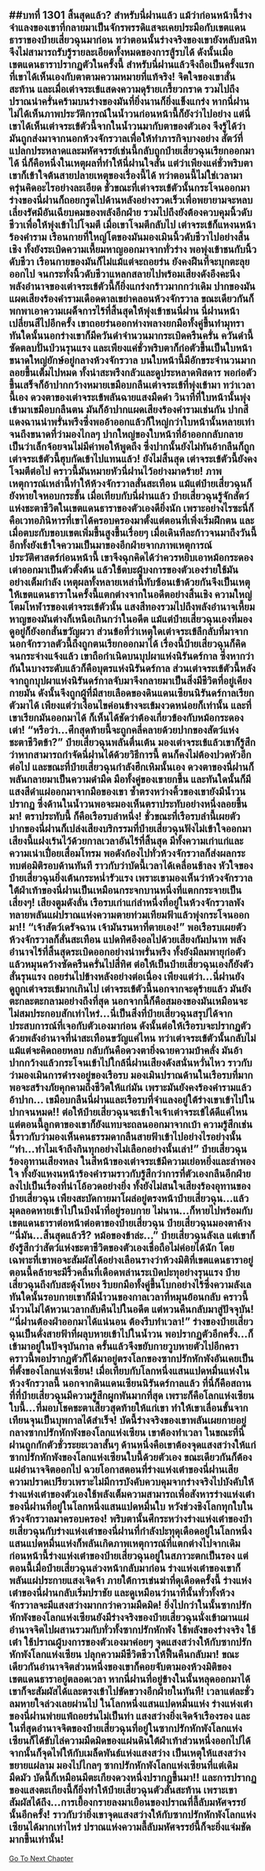 ##บทที่ 1301 สิ้นสุดแล้ว?
สำหรับนี่ฝานแล้ว แม้ว่าก่อนหน้านี้ร่างจำแลงของเขาที่กลายมาเป็นจักรพรรดิแสจะเคยประมือกับเขตแดนธาราของป๋ายเสี่ยวฉุนมาก่อน ทว่าตอนนั้นร่างจริงของเขายังหลับสนิท จึงไม่สามารถรับรู้รายละเอียดทั้งหมดของการสู้รบได้
ดังนั้นเมื่อเขตแดนธาราปรากฏตัวในครั้งนี้ สำหรับนี่ฝานแล้วจึงถือเป็นครั้งแรกที่เขาได้เห็นเองกับตาตามความหมายที่แท้จริง!
จิตใจของเขาสั่นสะท้าน และเมื่อเต่าจระเข้แสดงความดุร้ายเกรี้ยวกราด รวมไปถึงปราณน่าครั่นคร้ามบนร่างของมันที่ยิ่งนานก็ยิ่งแข็งแกร่ง หากนี่ฝานไม่ได้เห็นภาพประวัติการณ์ในน้ำวนก่อนหน้านี้ก็ยังว่าไปอย่าง แต่นี่เขาได้เห็นเต่าจระเข้ตัวนี้จากในน้ำวนมากับตาของตัวเอง จึงรู้ได้ว่ามันถูกส่งมาจากนอกห้วงจักรวาลเพื่อให้ทำภารกิจบางอย่าง
สัตว์ที่แปลกประหลาดและมหัศจรรย์เช่นนี้กลับถูกป๋ายเสี่ยวฉุนเรียกออกมาได้ นี่ก็คือหนึ่งในเหตุผลที่ทำให้นี่ฝานใจสั่น แต่ว่าเพียงแค่ชั่วพริบตาเขาก็เข้าใจต้นสายปลายเหตุของเรื่องนี้ได้ ทว่าตอนนี้ไม่ใช่เวลามาครุ่นคิดอะไรอย่างละเอียด ชั่วขณะที่เต่าจระเข้ตัวนั้นกระโจนออกมา ร่างของนี่ฝานก็ถอยกรูดไปด้านหลังอย่างรวดเร็วเพื่อพยายามจะหลบเลี่ยงรัศมีอันเฉียบคมของพลังอีกฝ่าย รวมไปถึงยังต้องควบคุมนิ้วดับชีวาเพื่อให้พุ่งเข้าไปโจมตี
เมื่อเขาโจมตีกลับไป เต่าจระเข้ก็แหงนหน้าร้องคำราม เรือนกายที่ใหญ่โตของมันมองเมินนิ้วดับชีวาไปอย่างสิ้นเชิง ทั้งยังระเบิดความเหี้ยมหาญออกมาจากทั่วร่าง พอพุ่งเข้าชนกับนิ้วดับชีวา เรือนกายของมันก็ไม่แม้แต่จะถอยร่น ยังคงฝืนที่จะบุกตะลุยออกไป จนกระทั่งนิ้วดับชีวาแหลกสลายไปพร้อมเสียงดังอึงคะนึง พลังอำนาจของเต่าจระเข้ตัวนี้ก็ยิ่งแกร่งกร้าวมากกว่าเดิม ปากของมันแผดเสียงร้องคำรามเดือดดาลเขย่าคลอนห้วงจักรวาล ขณะเดียวกันก็พกพาเอาความเผด็จการไร้ที่สิ้นสุดให้พุ่งเข้าชนนี่ฝาน
นี่ฝานหน้าเปลี่ยนสีไปอีกครั้ง เขาถอยร่นออกห่างพลางยกมือทั้งคู่ขึ้นทำมุทรา ทันใดนั้นนอกร่างเขาก็มีควันดำจำนวนมากระเบิดครืนครั่น ควันดำนี้ซัดตลบปั่นป่วนรุนแรง และเพียงแค่ชั่วพริบตาก็ก่อตัวขึ้นเป็นใบหน้าขนาดใหญ่ยักษ์อยู่กลางห้วงจักรวาล บนใบหน้านี้มีอักขระจำนวนมากลอยขึ้นเต็มไปหมด ทั้งน่าสะพรึงกลัวและดูประหลาดพิสดาร พอก่อตัวขึ้นเสร็จก็อ้าปากกว้างหมายเขมือบกลืนเต่าจระเข้ที่พุ่งเข้ามา
ทว่าเวลานี้เอง ดวงตาของเต่าจระเข้พลันฉายแสงมืดดำ วินาทีที่ใบหน้านั้นพุ่งเข้ามาเขมือบกลืนตน มันก็อ้าปากแผดเสียงร้องคำรามเช่นกัน ปากสีแดงฉานน่าพรั่นพรึงซึ่งพออ้าออกแล้วก็ใหญ่กว่าใบหน้านั้นหลายเท่า จนถึงขนาดที่ว่ามองไกลๆ ปากใหญ่ของใบหน้าที่อ้าออกกลับกลายเป็นว่าเล็กจ้อยจนไม่มีค่าพอให้พูดถึง ซึ่งปากนั้นยังไม่ทันอ้ากลืนก็ถูกเต่าจระเข้ตัวนี้ฮุบกัดเข้าไปแทนแล้ว!
ยังไม่สิ้นสุด เต่าจระเข้ตัวนี้ยังคงโจมตีต่อไป คราวนี้มันหมายหัวนี่ฝานไว้อย่างมาดร้าย!
ภาพเหตุการณ์เหล่านี้ทำให้ห้วงจักรวาลสั่นสะเทือน แม้แต่ป๋ายเสี่ยวฉุนก็ยังหายใจหอบกระชั้น เมื่อเทียบกับนี่ฝานแล้ว ป๋ายเสี่ยวฉุนรู้จักสัตว์แห่งชะตาชีวิตในเขตแดนธาราของตัวเองดียิ่งนัก เพราะอย่างไรซะนี่ก็คือเวทอภินิหารที่เขาได้ครอบครองมาตั้งแต่ตอนที่เพิ่งเริ่มฝึกตน และเมื่อตบะกับขอบเขตเพิ่มขึ้นสูงขึ้นเรื่อยๆ เมื่อเดินทีละก้าวจนมาถึงวันนี้ อีกทั้งยังเข้าใจความเป็นมาของอีกฝ่ายจากภาพเหตุการณ์ประวัติศาสตร์ก่อนหน้านี้ เขาจึงฉุกคิดได้ว่าควรหยิบเอาหม้อกระดองเต่าออกมาเป็นตัวตั้งต้น แล้วใช้ตบะผู้บงการของตัวเองร่ายใช้มันอย่างเต็มกำลัง
เหตุผลทั้งหลายเหล่านี้ทับซ้อนเข้าด้วยกันจึงเป็นเหตุให้เขตแดนธาราในครั้งนี้แตกต่างจากในอดีตอย่างสิ้นเชิง ความใหญ่โตมโหฬารของเต่าจระเข้ตัวนั้น แสงสีทองรวมไปถึงพลังอำนาจเหี้ยมหาญของมันต่างก็เหนือเกินกว่าในอดีต แม้แต่ป๋ายเสี่ยวฉุนเองที่มองดูอยู่ก็ยังอกสั่นขวัญผวา
ส่วนข้อที่ว่าเหตุใดเต่าจระเข้ลึกลับที่มาจากนอกจักรวาลตัวนี้ถึงถูกตนเรียกออกมาได้ เรื่องนี้ป๋ายเสี่ยวฉุนก็คิดจนกระจ่างแจ้งแล้ว เขาถือกำเนิดบนบุปผาแห่งนิรันดร์กาล ซึ่งหากว่ากันในบางระดับแล้วก็คือบุตรแห่งนิรันดร์กาล ส่วนเต่าจระเข้ตัวนี้หลังจากถูกบุปผาแห่งนิรันดร์กาลจับมาจึงกลายมาเป็นสิ่งมีชีวิตที่อยู่เคียงกายมัน ดังนั้นจึงถูกผู้ที่มีสายเลือดของดินแดนเซียนนิรันดร์กาลเรียกตัวมาได้ เพียงแต่ว่าเงื่อนไขค่อนข้างจะเข้มงวดหน่อยก็เท่านั้น
และที่เขาเรียกมันออกมาได้ ก็เห็นได้ชัดว่าต้องเกี่ยวข้องกับหม้อกระดองเต่า!
“หรือว่า...ศึกสุดท้ายนี้จะถูกคลี่คลายด้วยปากของสัตว์แห่งชะตาชีวิตข้า?” ป๋ายเสี่ยวฉุนพลันตื่นเต้น มองเต่าจระเข้แล้วเขาก็รู้สึกว่าหากสามารถกำจัดนี่ฝานได้ด้วยวิธีการนี้ ตนก็คงไม่ต้องปวดหัวอีกต่อไป
และขณะที่ป๋ายเสี่ยวฉุนกำลังฮึกเหิมนั้นเอง ดวงตาของนี่ฝานก็พลันกลายมาเป็นความดำมืด มือทั้งคู่ของเขายกขึ้น และทันใดนั้นก็มีแสงสีดำแผ่ออกมาจากมือของเขา ซ้ำตรงหว่างคิ้วของเขายังมีน้ำวนปรากฏ ซึ่งด้านในน้ำวนพอจะมองเห็นตราประทับอย่างหนึ่งลอยขึ้นมา!
ตราประทับนี้ ก็คือเรือรบลำหนึ่ง!
ชั่วขณะที่เรือรบลำนี้เผยตัว ปากของนี่ฝานก็เปล่งเสียงบริกรรมที่ป๋ายเสี่ยวฉุนฟังไม่เข้าใจออกมา เสียงนี้แฝงเร้นไว้ด้วยกาลเวลาอันไร้ที่สิ้นสุด มีทั้งความเก่าแก่และความเน่าเปื่อยเสื่อมโทรม พอดังก้องไปทั่วห้วงจักรวาลก็ส่งผลกระทบต่อมิติรอบด้านทันที
ราวกับว่าบัดนี้เวลาได้เคลื่อนช้าลง หัวใจของป๋ายเสี่ยวฉุนยิ่งเต้นกระหน่ำรัวแรง เพราะเขามองเห็นว่าห้วงจักรวาลใต้ฝ่าเท้าของนี่ฝานเป็นเหมือนกระจกบานหนึ่งที่แตกกระจายเป็นเสี่ยงๆ!
เสียงตูมดังลั่น เรือรบเก่าแก่ลำหนึ่งที่อยู่ในห้วงจักรวาลพังทลายพลันแผ่ปราณแห่งความตายท่วมเทียมฟ้าแล้วพุ่งกระโจนออกมา!!
“เจ้าสัตว์เดรัจฉาน เจ้ามันรนหาที่ตายเอง!”
พอเรือรบเผยตัว ห้วงจักรวาลก็สั่นสะเทือน แปดทิศอึงอลไปด้วยเสียงกัมปนาท พลังอำนาจไร้ที่สิ้นสุดระเบิดออกอย่างน่าพรั่นพรึง ทั้งยังมีลมพายุก่อตัวแล้วหมุนคว้างซัดครืนครั่นไปสี่ทิศ ต่อให้เป็นป๋ายเสี่ยวฉุนเองก็ยังตัวสั่นรุนแรง ถอยร่นไปข้างหลังอย่างต่อเนื่อง
เพียงแต่ว่า...นี่ฝานยังดูถูกเต่าจระเข้มากเกินไป เต่าจระเข้ตัวนี้นอกจากจะดุร้ายแล้ว มันยังตะกละตะกลามอย่างถึงที่สุด นอกจากนี้ก็คือสมองของมันเหมือนจะไม่สมประกอบสักเท่าไหร่...นี่เป็นสิ่งที่ป๋ายเสี่ยวฉุนสรุปได้จากประสบการณ์ที่เจอกับตัวเองมาก่อน ดังนั้นต่อให้เรือรบจะปรากฏตัวด้วยพลังอำนาจที่น่าสะเทือนขวัญแค่ไหน ทว่าเต่าจระเข้ตัวนั้นกลับไม่แม้แต่จะคิดถอยหลบ กลับกันคือดวงตายิ่งฉายความบ้าคลั่ง มันอ้าปากกว้างแล้วกระโจนเข้าไปใกล้นี่ฝานเสียงดังสนั่นหวั่นไหว ราวกับว่ามองเมินการดำรงอยู่ของเรือรบ มองเมินปราณด้านในเรือรบที่มากพอจะสร้างภัยคุกคามถึงชีวิตให้แก่มัน เพราะมันยังคงร้องคำรามแล้วอ้าปาก...
เขมือบกลืนนี่ฝานและเรือรบที่จำแลงอยู่ใต้ร่างเขาเข้าไปในปากจนหมด!!
ต่อให้ป๋ายเสี่ยวฉุนจะเข้าใจเจ้าเต่าจระเข้ได้ดีแค่ไหน แต่ตอนนี้ลูกตาของเขาก็ยังแทบจะถลนออกมาจากเบ้า ความรู้สึกเช่นนี้ราวกับว่ามองเห็นคนธรรมดากลืนสายฟ้าเข้าไปอย่างไรอย่างนั้น
“ทำ...ทำไมเจ้าถึงกินทุกอย่างไม่เลือกอย่างนั้นเล่า!” ป๋ายเสี่ยวฉุนร้องอุทานเสียงหลง ในสีหน้าของเต่าจระเข้มีความเย่อหยิ่งและลำพองใจ ทั้งยังแหงนหน้าร้องคำรามราวกับรู้สึกว่าการที่ตัวเองกลืนอีกฝ่ายลงไปเป็นเรื่องที่น่าโอ้อวดอย่างยิ่ง ทั้งยังไม่สนใจเสียงร้องอุทานของป๋ายเสี่ยวฉุน เพียงสะบัดกายมาโผล่อยู่ตรงหน้าป๋ายเสี่ยวฉุน...แล้วมุดลอดหายเข้าไปในบึงน้ำที่อยู่รอบกาย ไม่นาน...ก็หายไปพร้อมกับเขตแดนธาราต่อหน้าต่อตาของป๋ายเสี่ยวฉุน
ป๋ายเสี่ยวฉุนมองตาค้าง
“นี่มัน...สิ้นสุดแล้วรึ? หม้อของข้าล่ะ...” ป๋ายเสี่ยวฉุนลังเล แต่เขาก็ยังรู้สึกว่าสัตว์แห่งชะตาชีวิตของตัวเองเชื่อถือไม่ค่อยได้นัก โดยเฉพาะที่เขาพอจะสัมผัสได้อย่างเลือนรางว่าห้วงมิติที่เขตแดนธาราอยู่ ตอนนี้คล้ายจะมีริ้วคลื่นที่เดือดพล่านระเบิดปะทุอย่างรุนแรง
ป๋ายเสี่ยวฉุนถึงกับสะดุ้งโหยง รีบยกมือทั้งคู่ขึ้นโบกอย่างไร้ซึ่งความลังเล ทันใดนั้นรอบกายเขาก็มีน้ำวนของกาลเวลาที่หมุนย้อนกลับ คราวนี้น้ำวนไม่ได้หวนเวลากลับคืนไปในอดีต แต่หวนคืนกลับมาสู่ปัจจุบัน!
“นี่ฝานต้องฝ่าออกมาได้แน่นอน ต้องรีบทำเวลา!” ร่างของป๋ายเสี่ยวฉุนเป็นดั่งสายฟ้าที่ผลุบหายเข้าไปในน้ำวน พอปรากฏตัวอีกครั้ง...ก็เข้ามาอยู่ในปัจจุบันกาล ครั้นแล้วจึงขยับกายวูบหายตัวไปอีกครา คราวนี้พอปรากฎตัวก็ได้มาอยู่ตรงโลกของซากปรักหักพังอันเคยเป็นที่ตั้งของโลกแห่งเซียน!
เมื่อเทียบกับโลกหนึ่งแสนแปดหมื่นแห่งในห้วงจักรวาลนี้ นอกจากดินแดนเซียนนิรันดร์กาลแล้ว ที่นี่ก็คือสถานที่ที่ป๋ายเสี่ยวฉุนมีความรู้สึกผูกพันมากที่สุด เพราะก็คือโลกแห่งเซียนใบนี้...ที่มอบโชคชะตาเสี้ยวสุดท้ายให้แก่เขา ทำให้เขาเลื่อนขั้นจากเทียนจุนเป็นบุพกาลได้สำเร็จ!
บัดนี้ร่างจริงของเขาพลันเผยกายอยู่กลางซากปรักหักพังของโลกแห่งเซียน เขาต้องทำเวลา ในขณะที่นี่ฝานถูกกักตัวชั่วระยะเวลาสั้นๆ ด้านหนึ่งคือเขาต้องจุดแสงสว่างให้แก่ซากปรักหักพังของโลกแห่งเซียนใบนี้ด้วยตัวเอง ขณะเดียวกันก็ต้องแผ่อำนาจจิตออกไป ฉวยโอกาสตอนที่ร่างแห่งเต๋าของนี่ฝานเสียความปราดเปรียวเพราะไม่มีการบังคับควบคุมจากร่างจริงไปบังคับให้ร่างแห่งเต๋าของตัวเองใช้พลังเต็มความสามารถเพื่อสังหารร่างแห่งเต๋าของนี่ฝานที่อยู่ในโลกหนึ่งแสนแปดหมื่นใบ หวังช่วงชิงโลกทุกใบในห้วงจักรวาลมาครอบครอง!
พริบตานั้นศึกระหว่างร่างแห่งเต๋าของป๋ายเสี่ยวฉุนกับร่างแห่งเต๋าของนี่ฝานที่กำลังปะทุดุเดือดอยู่ในโลกหนึ่งแสนแปดหมื่นแห่งก็พลันเกิดภาพเหตุการณ์ที่แตกต่างไปจากเดิม ก่อนหน้านี้ร่างแห่งเต๋าของป๋ายเสี่ยวฉุนอยู่ในสภาวะตกเป็นรอง แต่ตอนนี้เมื่อป๋ายเสี่ยวฉุนล่วงหน้ากลับมาก่อน ร่างแห่งเต๋าของเขาก็พลันแผ่ประกายแสงเจิดจ้า ภายใต้การเข่นฆ่าที่ดุเดือดครั้งนี้ ร่างแห่งเต๋าของนี่ฝานกลับเริ่มปราชัย และดูเหมือนว่านาทีนั้นทั่วทั้งห้วงจักรวาลจะมีแสงสว่างมากกว่าความมืดมิด!
ยิ่งไปกว่าในนั้นซากปรักหักพังของโลกแห่งเซียนยังมีร่างจริงของป๋ายเสี่ยวฉุนนั่งเข้าฌานแผ่อำนาจจิตไปผสานรวมกับทั่วทั้งซากปรักหักพัง ใช้พลังของร่างจริง ใช้เต๋า ใช้ปราณผู้บงการของตัวเองมาค่อยๆ จุดแสงสว่างให้กับซากปรักหักพังโลกแห่งเซียน ปลุกความมีชีวิตชีวาให้ฟื้นคืนกลับมา!
ขณะเดียวกันอำนาจจิตส่วนหนึ่งของเขาก็คอยจับตามองห้วงมิติของเขตแดนธาราอยู่ตลอดเวลา หากนี่ฝานที่อยู่ข้างในนั้นหลุดออกมาได้ เขาก็จะสัมผัสได้และตรงเข้าไปขัดขวางอีกฝ่ายในทันที!
เวลาแต่ละชั่วลมหายใจล่วงเลยผ่านไป ในโลกหนึ่งแสนแปดหมื่นแห่ง ร่างแห่งเต๋าของนี่ฝานพ่ายแพ้ถอยร่นไม่เป็นท่า แสงสว่างยิ่งเจิดจ้าเรืองรอง และในที่สุดอำนาจจิตของป๋ายเสี่ยวฉุนที่อยู่ในซากปรักหักพังโลกแห่งเซียนก็ได้ขับไล่ความมืดมิดของแผ่นดินใต้ฝ่าเท้าส่วนหนึ่งออกไปได้ จากนั้นก็จุดไฟให้กับเมล็ดพันธ์แห่งแสงสว่าง เป็นเหตุให้แสงสว่างขยายแผ่ลาม มองไปไกลๆ ซากปรักหักพังโลกแห่งเซียนที่แต่เดิมมืดมัว บัดนี้ก็เหมือนมีตะเกียงดวงหนึ่งปรากฏขึ้นมา!!
และการปรากฏของแสงตะเกียงนี้ก็ยิ่งทำให้ป๋ายเสี่ยวฉุนตัวสั่นสะท้าน เพราะเขาสัมผัสได้ถึง...การเยื้องกรายลงมาเยือนของปราณที่ลี้ลับมหัศจรรย์นั้นอีกครั้ง!
ราวกับว่ายิ่งเขาจุดแสงสว่างให้กับซากปรักหักพังโลกแห่งเซียนได้มากเท่าไหร่ ปราณแห่งความลี้ลับมหัศจรรย์นี้ก็จะยิ่งแจ่มชัดมากขึ้นเท่านั้น!
------


[Go To Next Chapter]( ./276.md)